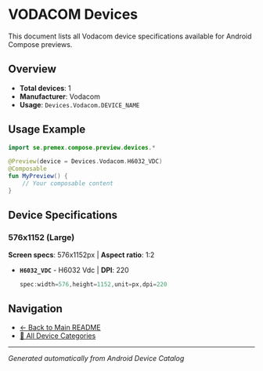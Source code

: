 # VODACOM Devices

This document lists all Vodacom device specifications available for Android Compose previews.

## Overview

- **Total devices**: 1
- **Manufacturer**: Vodacom
- **Usage**: `Devices.Vodacom.DEVICE_NAME`

## Usage Example

```kotlin
import se.premex.compose.preview.devices.*

@Preview(device = Devices.Vodacom.H6032_VDC)
@Composable
fun MyPreview() {
    // Your composable content
}
```

## Device Specifications

### 576x1152 (Large)

**Screen specs**: 576x1152px | **Aspect ratio**: 1:2

- **`H6032_VDC`** - H6032 Vdc | **DPI**: 220
  ```kotlin
  spec:width=576,height=1152,unit=px,dpi=220
  ```

## Navigation

- [← Back to Main README](../../README.md)
- [📱 All Device Categories](../README.md)

---
*Generated automatically from Android Device Catalog*
